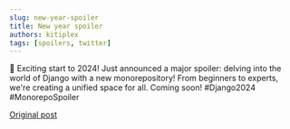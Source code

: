 ```yaml
---
slug: new-year-spoiler
title: New year spoiler
authors: kitiplex
tags: [spoilers, twitter]
---
```


🚀 Exciting start to 2024!  <!-- truncate --> Just announced a major spoiler: delving into the world of Django with a new monorepository! From beginners to experts, we're creating a unified space for all. Coming soon! #Django2024 #MonorepoSpoiler

[Original post](https://twitter.com/kitiplex/status/1743776854996340891)